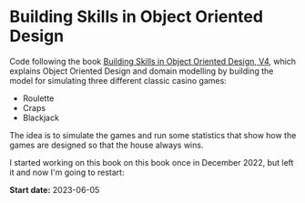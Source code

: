 # Building Skills in Object Oriented Design

Code following the book [Building Skills in Object Oriented Design, V4](https://slott56.github.io/building-skills-oo-design-book/build/html/index.html),
which explains Object Oriented Design and domain modelling by building the model for simulating
three different classic casino games:

- Roulette
- Craps
- Blackjack

The idea is to simulate the games and run some statistics that show how the games are designed so 
that the house always wins.

I started working on this book on this book once in December 2022, but left it and now I'm going to restart:

**Start date:** 2023-06-05
